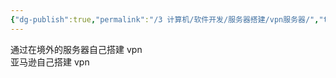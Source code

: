 ```yaml
---
{"dg-publish":true,"permalink":"/3 计算机/软件开发/服务器搭建/vpn服务器/","title":"vpn服务器"}
---
```



通过在境外的服务器自己搭建 vpn  
亚马逊自己搭建 vpn